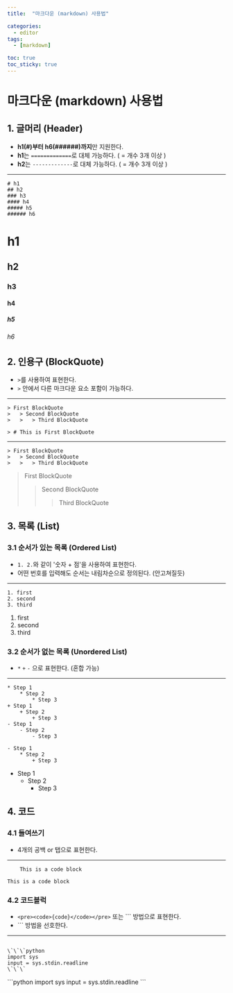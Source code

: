```yaml
---
title:  "마크다운 (markdown) 사용법" 

categories:
  - editor
tags:
  - [markdown]

toc: true
toc_sticky: true
---
```


마크다운 (markdown) 사용법
======================
## 1. 글머리 (Header)
- **h1(#)부터 h6(######)까지**만 지원한다.  
- **h1**는 `=============`로 대체 가능하다. ( = 개수 3개 이상 )  
- **h2**는 `-------------`로 대체 가능하다. ( = 개수 3개 이상 )  

***
```
# h1
## h2
### h3
#### h4
##### h5
###### h6
```
# h1
## h2
### h3
#### h4
##### h5
###### h6

## 2. 인용구 (BlockQuote)
- `>`를 사용하여 표현한다.  
- `>` 안에서 다른 마크다운 요소 포함이 가능하다.  

***
```
> First BlockQuote
>   > Second BlockQuote
>   >   > Third BlockQuote
```
```
> # This is First BlockQuote
```
***
```
> First BlockQuote
>   > Second BlockQuote
>   >   > Third BlockQuote
```
> First BlockQuote
>    > Second BlockQuote
>    >    > Third BlockQuote

## 3. 목록 (List)
### 3.1 순서가 있는 목록 (Ordered List)
- `1. 2.`와 같이 '숫자 + 점'을 사용하여 표현한다.  
- 어떤 번호를 입력해도 순서는 내림차순으로 정의된다. (안고쳐질듯)  

***
```
1. first
2. second
3. third
```
1. first
2. second
3. third

### 3.2 순서가 없는 목록 (Unordered List)
- `*` `+` `-` 으로 표현한다. (혼합 가능)  

***
```
* Step 1
    * Step 2
        * Step 3
+ Step 1
    + Step 2
        + Step 3
- Step 1
    - Step 2
        - Step 3
```
```
- Step 1
    * Step 2
        + Step 3
```
- Step 1
    * Step 2
        + Step 3

## 4. 코드
### 4.1 들여쓰기
- 4개의 공백 or 탭으로 표현한다.  

***
```
    This is a code block
```
    This is a code block

### 4.2 코드블럭
- `<pre><code>{code}</code></pre>` 또는 \`\`\` 방법으로 표현한다.  
-  \`\`\` 방법을 선호한다.  

***
<div class="language-plaintext highlighter-rouge"><div class="highlight"><pre class="highlight"><code>
\`\`\`python  
import sys  
input = sys.stdin.readline  
\`\`\`
</code></pre></div></div>
```python
import sys
input = sys.stdin.readline
```
